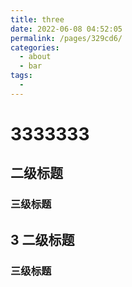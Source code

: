 ```yaml
---
title: three
date: 2022-06-08 04:52:05
permalink: /pages/329cd6/
categories:
  - about
  - bar
tags:
  - 
---
```

# 3333333


## 二级标题
### 三级标题
## 3 二级标题
### 三级标题